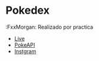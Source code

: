 # Pokedex

:FxxMorgan: Realizado por practica

- [Live](https://fxxmorgan.github.io/Podekex/)
- [PokeAPI](https://pokeapi.co/)
- [Instgram](https://instagram.com/Fxx_Morgan)
